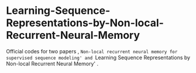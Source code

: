 # Learning-Sequence-Representations-by-Non-local-Recurrent-Neural-Memory
Official codes for two papers , `Non-local recurrent neural memory for supervised sequence modeling' and `Learning Sequence Representations by Non-local Recurrent Neural Memory' .
